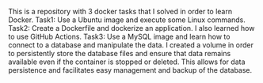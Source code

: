 This is a repository with 3 docker tasks that I solved in order to learn Docker. 
Task1: Use a Ubuntu image and execute some Linux commands.
Task2: Create a Dockerfile and dockerize an application. I also learned how to use GitHub Actions.
Task3: Use a MySQL image and learn how to connect to a database and manipulate the data. 
I created a volume in order to persistently store the database files and ensure that data remains available even if the container is stopped or deleted. 
This allows for data persistence and facilitates easy management and backup of the database.
